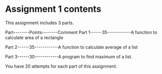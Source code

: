 # Assignment 1 contents

This assignment includes 3 parts.

Part--------Points--------Comment
Part 1------35------------A function to calculate area of a rectangle

Part 2------35------------A function to calculate average of a list

Part 3------30------------A program to find maximum of a list.

You have  20 attempts for each part of this assignment.